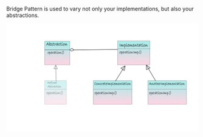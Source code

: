 Bridge Pattern is used to vary not only your implementations, but also your abstractions.


![alt text](https://github.com/xxxwarrior/Basic-Design-Patterns-Python/blob/main/Bridge/diagram.jpg?raw=true)


